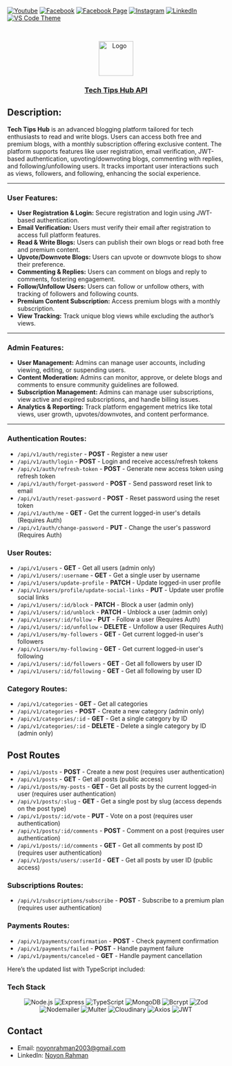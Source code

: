 [![Youtube][youtube-shield]][youtube-url]
[![Facebook][facebook-shield]][facebook-url]
[![Facebook Page][facebook-shield]][facebook-group-url]
[![Instagram][instagram-shield]][instagram-url]
[![LinkedIn][linkedin-shield]][linkedin-url]
[![VS Code Theme][vscode-shield]][vscode-theme-url]

<!-- PROJECT LOGO -->
<br />
<p align="center">
    <img src="https://i.ibb.co.com/8dwgWQk/tech-tips-hub-logo.png" alt="Logo" width="80" height="80" />
    <h3 align="center">
        <a href="https://techtipshub-api.noyonrahman.xyz" target="_blank" >
            Tech Tips Hub API
        </a>
    </h3>
</p>

## Description:

**Tech Tips Hub** is an advanced blogging platform tailored for tech enthusiasts to read and write blogs. Users can access both free and premium blogs, with a monthly subscription offering exclusive content. The platform supports features like user registration, email verification, JWT-based authentication, upvoting/downvoting blogs, commenting with replies, and following/unfollowing users. It tracks important user interactions such as views, followers, and following, enhancing the social experience.

---

### **User Features:**

- **User Registration & Login:** Secure registration and login using JWT-based authentication.
- **Email Verification:** Users must verify their email after registration to access full platform features.
- **Read & Write Blogs:** Users can publish their own blogs or read both free and premium content.
- **Upvote/Downvote Blogs:** Users can upvote or downvote blogs to show their preference.
- **Commenting & Replies:** Users can comment on blogs and reply to comments, fostering engagement.
- **Follow/Unfollow Users:** Users can follow or unfollow others, with tracking of followers and following counts.
- **Premium Content Subscription:** Access premium blogs with a monthly subscription.
- **View Tracking:** Track unique blog views while excluding the author’s views.

---

### **Admin Features:**

- **User Management:** Admins can manage user accounts, including viewing, editing, or suspending users.
- **Content Moderation:** Admins can monitor, approve, or delete blogs and comments to ensure community guidelines are followed.
- **Subscription Management:** Admins can manage user subscriptions, view active and expired subscriptions, and handle billing issues.
- **Analytics & Reporting:** Track platform engagement metrics like total views, user growth, upvotes/downvotes, and content performance.

---

### Authentication Routes:

- `/api/v1/auth/register` - **POST** - Register a new user
- `/api/v1/auth/login` - **POST** - Login and receive access/refresh tokens
- `/api/v1/auth/refresh-token` - **POST** - Generate new access token using refresh token
- `/api/v1/auth/forget-password` - **POST** - Send password reset link to email
- `/api/v1/auth/reset-password` - **POST** - Reset password using the reset token
- `/api/v1/auth/me` - **GET** - Get the current logged-in user's details (Requires Auth)
- `/api/v1/auth/change-password` - **PUT** - Change the user's password (Requires Auth)

### User Routes:

- `/api/v1/users` - **GET** - Get all users (admin only)
- `/api/v1/users/:username` - **GET** - Get a single user by username
- `/api/v1/users/update-profile` - **PATCH** - Update logged-in user profile
- `/api/v1/users/profile/update-social-links` - **PUT** - Update user profile social links
- `/api/v1/users/:id/block` - **PATCH** - Block a user (admin only)
- `/api/v1/users/:id/unblock` - **PATCH** - Unblock a user (admin only)
- `/api/v1/users/:id/follow` - **PUT** - Follow a user (Requires Auth)
- `/api/v1/users/:id/unfollow` - **DELETE** - Unfollow a user (Requires Auth)
- `/api/v1/users/my-followers` - **GET** - Get current logged-in user's followers
- `/api/v1/users/my-following` - **GET** - Get current logged-in user's following
- `/api/v1/users/:id/followers` - **GET** - Get all followers by user ID
- `/api/v1/users/:id/following` - **GET** - Get all following by user ID

### Category Routes:

- `/api/v1/categories` - **GET** - Get all categories
- `/api/v1/categories` - **POST** - Create a new category (admin only)
- `/api/v1/categories/:id` - **GET** - Get a single category by ID
- `/api/v1/categories/:id` - **DELETE** - Delete a single category by ID (admin only)

## Post Routes

- `/api/v1/posts` - **POST** - Create a new post (requires user authentication)
- `/api/v1/posts` - **GET** - Get all posts (public access)
- `/api/v1/posts/my-posts` - **GET** - Get all posts by the current logged-in user (requires user authentication)
- `/api/v1/posts/:slug` - **GET** - Get a single post by slug (access depends on the post type)
- `/api/v1/posts/:id/vote` - **PUT** - Vote on a post (requires user authentication)
- `/api/v1/posts/:id/comments` - **POST** - Comment on a post (requires user authentication)
- `/api/v1/posts/:id/comments` - **GET** - Get all comments by post ID (requires user authentication)
- `/api/v1/posts/users/:userId` - **GET** - Get all posts by user ID (public access)

### Subscriptions Routes:

- `/api/v1/subscriptions/subscribe` - **POST** - Subscribe to a premium plan (requires user authentication)

### Payments Routes:

- `/api/v1/payments/confirmation` - **POST** - Check payment confirmation
- `/api/v1/payments/failed` - **POST** - Handle payment failure
- `/api/v1/payments/canceled` - **GET** - Handle payment cancellation

Here’s the updated list with TypeScript included:

### Tech Stack

<div align="center">

![Node.js](https://img.shields.io/static/v1?label=&message=Node.js&color=339933&logo=nodedotjs&logoColor=white)
![Express](https://img.shields.io/static/v1?label=&message=Express&color=404D59)
![TypeScript](https://img.shields.io/static/v1?label=&message=TypeScript&color=007ACC&logo=typescript&logoColor=white)
![MongoDB](https://img.shields.io/static/v1?label=&message=MongoDB&color=47A248&logo=mongodb&logoColor=white)
![Bcrypt](https://img.shields.io/static/v1?label=&message=Bcrypt&color=EFCA00)
![Zod](https://img.shields.io/static/v1?label=&message=Zod&color=2D3748)
![Nodemailer](https://img.shields.io/static/v1?label=&message=Nodemailer&color=005571&logo=npm&logoColor=white)
![Multer](https://img.shields.io/static/v1?label=&message=Multer&color=34B7F1)
![Cloudinary](https://img.shields.io/static/v1?label=&message=Cloudinary&color=3A8E4D)
![Axios](https://img.shields.io/static/v1?label=&message=Axios&color=5A29E3&logo=axios&logoColor=white)
![JWT](https://img.shields.io/static/v1?label=&message=JWT&color=000000&logo=json-web-tokens&logoColor=white)

</div>

## Contact

- Email: [noyonrahman2003@gmail.com](mailto:noyonrahman2003@gmail.com)
- LinkedIn: [Noyon Rahman](https://linkedin.com/in/noyonalways)

<!-- MARKDOWN LINKS & IMAGES -->

[youtube-shield]: https://img.shields.io/badge/-Youtube-black.svg?style=round-square&logo=youtube&color=555&logoColor=white
[youtube-url]: https://youtube.com/@deskofnoyon
[facebook-shield]: https://img.shields.io/badge/-Facebook-black.svg?style=round-square&logo=facebook&color=555&logoColor=white
[facebook-url]: https://facebook.com/noyonalways
[facebook-group-url]: https://facebook.com/webbronoyon
[instagram-shield]: https://img.shields.io/badge/-Instagram-black.svg?style=round-square&logo=instagram&color=555&logoColor=white
[instagram-url]: https://instagram.com/noyonalways
[linkedin-shield]: https://img.shields.io/badge/-LinkedIn-black.svg?style=round-square&logo=linkedin&colorB=555
[linkedin-url]: https://linkedin.com/in/noyonalways
[vscode-shield]: https://img.shields.io/badge/-VS%20Code%20Theme-black.svg?style=round-square&logo=visualstudiocode&colorB=555
[vscode-theme-url]: https://marketplace.visualstudio.com/items?itemName=noyonalways.codevibe-themes
